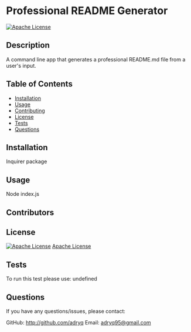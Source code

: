 # Professional README Generator
  [![Apache License](https://img.shields.io/badge/License-Apachi-brightgreen)](https://choosealicense.com/licenses/apache-2.0/)
  
  ## Description
  A command line app that generates a professional README.md file from a user's input.

  ## Table of Contents
  - [Installation](#Installation)
  - [Usage](#Usage)
  - [Contributing](#Contributing)
  - [License](#License)
  - [Tests](#Tests)
  - [Questions](#Questions)

  ## Installation
  Inquirer package

  ## Usage
  Node index.js

  ## Contributors
  

  ## License
  [![Apache License](https://img.shields.io/badge/License-Apachi-brightgreen)](https://choosealicense.com/licenses/apache-2.0/)
  [Apache License](https://choosealicense.com/licenses/apache-2.0/)


  ## Tests
  To run this test please use:
  undefined

  ## Questions
  
  If you have any questions/issues, please contact:
  
  GitHub: http://github.com/adryq
  Email: adryq95@gmail.com

